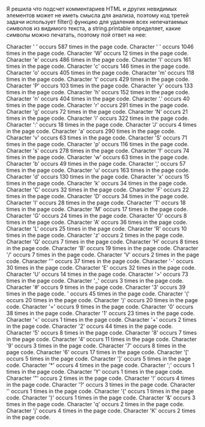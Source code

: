 Я решила что подсчет комментариев HTML и других невидимых элементов может не иметь смысла для анализа, поэтому
код третей задачи использует filter() функцию для удаления всех непечатаемых символов из видимого текста,
а string.printable определяет, какие символы можно печатать, поэтому пой ответ на нее:

Character '
' occurs 587 times in the page code.
Character ' ' occurs 1046 times in the page code.
Character 'W' occurs 12 times in the page code.
Character 'e' occurs 486 times in the page code.
Character 'l' occurs 161 times in the page code.
Character 'c' occurs 146 times in the page code.
Character 'o' occurs 405 times in the page code.
Character 'm' occurs 118 times in the page code.
Character 't' occurs 429 times in the page code.
Character 'P' occurs 103 times in the page code.
Character 'y' occurs 133 times in the page code.
Character 'h' occurs 152 times in the page code.
Character 'n' occurs 404 times in the page code.
Character '.' occurs 40 times in the page code.
Character 'r' occurs 291 times in the page code.
Character 'g' occurs 72 times in the page code.
Character 'N' occurs 21 times in the page code.
Character 'i' occurs 322 times in the page code.
Character ':' occurs 18 times in the page code.
Character 'J' occurs 4 times in the page code.
Character 'a' occurs 290 times in the page code.
Character 'v' occurs 63 times in the page code.
Character 'S' occurs 71 times in the page code.
Character 'p' occurs 116 times in the page code.
Character 's' occurs 278 times in the page code.
Character 'f' occurs 74 times in the page code.
Character 'w' occurs 63 times in the page code.
Character 'b' occurs 49 times in the page code.
Character ',' occurs 57 times in the page code.
Character 'u' occurs 163 times in the page code.
Character 'd' occurs 130 times in the page code.
Character 'x' occurs 15 times in the page code.
Character 'k' occurs 34 times in the page code.
Character 'C' occurs 32 times in the page code.
Character 'F' occurs 22 times in the page code.
Character 'D' occurs 34 times in the page code.
Character 'I' occurs 28 times in the page code.
Character 'T' occurs 18 times in the page code.
Character 'M' occurs 17 times in the page code.
Character 'G' occurs 24 times in the page code.
Character 'O' occurs 8 times in the page code.
Character 'A' occurs 36 times in the page code.
Character 'L' occurs 25 times in the page code.
Character 'R' occurs 10 times in the page code.
Character 'z' occurs 2 times in the page code.
Character 'Q' occurs 7 times in the page code.
Character 'H' occurs 8 times in the page code.
Character 'B' occurs 19 times in the page code.
Character '/' occurs 7 times in the page code.
Character 'V' occurs 2 times in the page code.
Character ''' occurs 37 times in the page code.
Character '-' occurs 30 times in the page code.
Character 'E' occurs 32 times in the page code.
Character 'U' occurs 14 times in the page code.
Character '>' occurs 73 times in the page code.
Character '_' occurs 3 times in the page code.
Character '#' occurs 9 times in the page code.
Character '3' occurs 39 times in the page code.
' occurs 45 times in the page code.
Character '(' occurs 20 times in the page code.
Character ')' occurs 20 times in the page code.
Character '=' occurs 9 times in the page code.
Character '0' occurs 38 times in the page code.
Character '1' occurs 23 times in the page code.
Character '<' occurs 1 times in the page code.
Character '+' occurs 2 times in the page code.
Character '2' occurs 44 times in the page code.
Character '5' occurs 8 times in the page code.
Character '8' occurs 7 times in the page code.
Character '4' occurs 11 times in the page code.
Character '9' occurs 3 times in the page code.
Character '7' occurs 8 times in the page code.
Character '6' occurs 17 times in the page code.
Character '[' occurs 5 times in the page code.
Character ']' occurs 5 times in the page code.
Character '*' occurs 4 times in the page code.
Character ';' occurs 1 times in the page code.
Character 'Y' occurs 1 times in the page code.
Character '"' occurs 2 times in the page code.
Character '!' occurs 4 times in the page code.
Character '?' occurs 3 times in the page code.
Character '\' occurs 1 times in the page code.
Character '{' occurs 1 times in the page code.
Character '}' occurs 1 times in the page code.
Character '&' occurs 3 times in the page code.
Character 'q' occurs 2 times in the page code.
Character 'j' occurs 4 times in the page code.
Character 'K' occurs 2 times in the page code.
